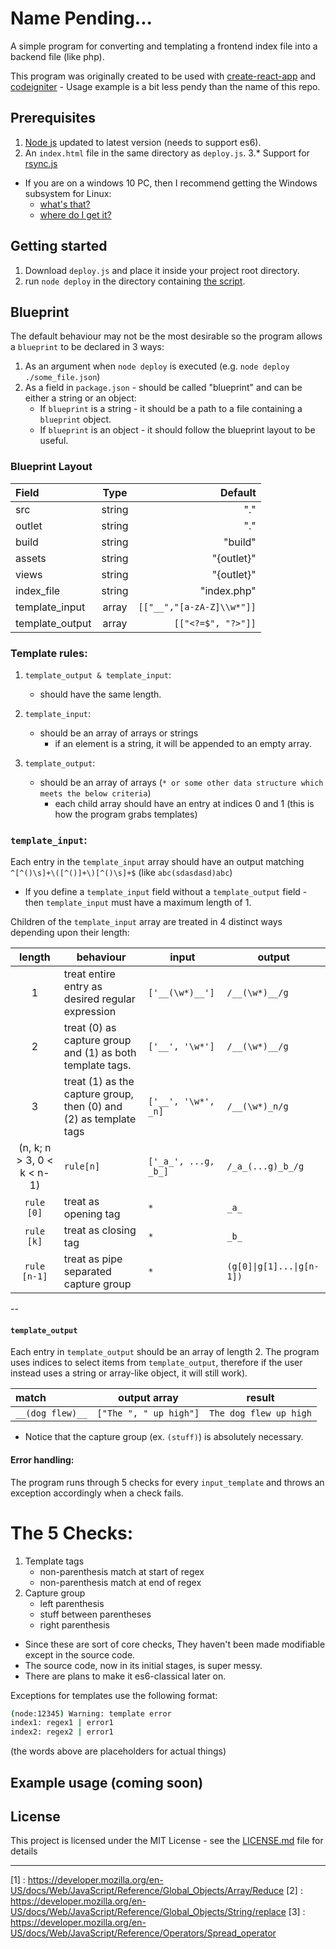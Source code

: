 # Name Pending...
A simple program for converting and templating a frontend index file into a backend file (like php).

This program was originally created to be used with [create-react-app](https://github.com/facebookincubator/create-react-app) and [codeigniter](https://www.codeigniter.com/) - Usage example is a bit less pendy than the name of this repo.


## Prerequisites
1. [Node js](https://nodejs.org/) updated to latest version (needs to support es6).
2. An `index.html` file in the same directory as `deploy.js`.
3.* Support for [rsync.js](https://www.npmjs.com/package/rsync)
  * If you are on a windows 10 PC, then I recommend getting the Windows subsystem for Linux:
    * [what's that?](https://msdn.microsoft.com/en-us/commandline/wsl/about)
    * [where do I get it?](https://msdn.microsoft.com/en-us/commandline/wsl/install-win10)
    
## Getting started
1. Download `deploy.js` and place it inside your project root directory.
2. run `node deploy` in the directory containing [the script](#script).

## Blueprint
The default behaviour may not be the most desirable so the program allows a `blueprint` to be declared in 3 ways:
1. As an argument when `node deploy` is executed (e.g. `node deploy ./some_file.json`)
2. As a field in `package.json` - should be called "blueprint" and can be either a string or an object:
    * If `blueprint` is a string - it should be a path to a file containing a `blueprint` object.
    * If `blueprint` is an object - it should follow the blueprint layout to be useful.

### Blueprint Layout

|Field|Type|Default
|:---|:---:|---:|
| src | string |"."
| outlet| string |"."
| build| string |"build"
| assets| string |"{outlet}"
| views| string |"{outlet}"
| index_file| string |"index.php"|
| template_input| array | `[["__","[a-zA-Z]\\w*"]]` |
| template_output| array | `[["<?=$", "?>"]]` |

### Template rules:
1. `template_output & template_input`:
    * should have the same length.
2. `template_input`:
    * should be an array of arrays or strings
        * if an element is a string, it will be appended to an empty array.

3. `template_output`:
    * should be an array of arrays (`* or some other data structure which meets the below criteria`)
        * each child array should have an entry at indices 0 and 1 (this is how the program grabs templates)

###  `template_input`:
Each entry in the `template_input` array should have an output matching `^[^()\s]+\([^()]+\)[^()\s]+$` (like `abc(sdasdasd)abc`)
* If you define a `template_input` field without a `template_output` field - then `template_input` must have a maximum length of 1.

Children of the `template_input` array are treated in 4 distinct ways depending upon their length:

| length | behaviour | input | output |
|:---:|---|---|---|
| 1 | treat entire entry as desired regular expression | `['__(\w*)__']` | `/__(\w*)__/g` |
| 2 | treat (0) as capture group and (1) as both template tags. | `['__', '\w*']` | `/__(\w*)__/g` |
| 3 | treat (1) as the capture group, then (0) and (2) as template tags | `['__', '\w*', _n]` | `/__(\w*)_n/g` |
| (n, k; n > 3, 0 < k < n-1) | `rule[n]` | `['_a_', ...g, _b_]` | `/_a_(...g)_b_/g` |
| `rule [0]` | treat as opening tag | `*` | `_a_` |
| `rule [k]` | treat as closing tag | `*` | `_b_` |
| `rule [n-1]` | treat as pipe separated capture group | `*` | `(g[0]\|g[1]...\|g[n-1])` |

--

#### `template_output`
Each entry in `template_output` should be an array of length 2. The program uses indices to select items from `template_output`, therefore if the user instead uses a string or array-like object, it will still work).

|match|output array|result|
|:---|---|---|
|`__(dog flew)__`|`["The ", " up high"]`|`The dog flew up high`|

* Notice that the capture group (ex. `(stuff)`) is absolutely necessary.


#### Error handling:
The program runs through 5 checks for every `input_template` and throws an exception accordingly when a check fails.

# The 5 Checks:
1. Template tags
    * non-parenthesis match at start of regex
    * non-parenthesis match at end of regex
2. Capture group
    * left parenthesis
    * stuff between parentheses
    * right parenthesis


* Since these are sort of core checks, They haven't been made modifiable except in the source code.
* The source code, now in its initial stages, is super messy.
* There are plans to make it es6-classical later on.

Exceptions for templates use the following format:
> 
```bash 
(node:12345) Warning: template error
index1: regex1 | error1
index2: regex2 | error1
```

(the words above are placeholders for actual things)
## Example usage (coming soon)

## License

This project is licensed under the MIT License - see the [LICENSE.md](LICENSE.md) file for details

--- 
[1] : https://developer.mozilla.org/en-US/docs/Web/JavaScript/Reference/Global_Objects/Array/Reduce
[2] : https://developer.mozilla.org/en-US/docs/Web/JavaScript/Reference/Global_Objects/String/replace
[3] : https://developer.mozilla.org/en-US/docs/Web/JavaScript/Reference/Operators/Spread_operator
